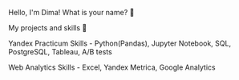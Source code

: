 Hello, I'm Dima! What is your name? 👋

My projects and skills 💪

Yandex Practicum
Skills - Python(Pandas), Jupyter Notebook, SQL, PostgreSQL, Tableau, A/B tests

Web Analytics
Skills - Excel, Yandex Metrica, Google Analytics

<!--
**goryachcom/goryachcom** is a ✨ _special_ ✨ repository because its `README.md` (this file) appears on your GitHub profile.

Here are some ideas to get you started:

- 🔭 I’m currently working on ...
- 🌱 I’m currently learning ...
- 👯 I’m looking to collaborate on ...
- 🤔 I’m looking for help with ...
- 💬 Ask me about ...
- 📫 How to reach me: ...
- 😄 Pronouns: ...
- ⚡ Fun fact: ...
-->
